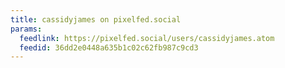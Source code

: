 ```yaml
---
title: cassidyjames on pixelfed.social
params:
  feedlink: https://pixelfed.social/users/cassidyjames.atom
  feedid: 36dd2e0448a635b1c02c62fb987c9cd3
---
```

